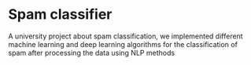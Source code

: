 # Spam classifier
A university project about spam classification, we implemented different machine learning and deep learning algorithms for the classification of spam after processing the data using NLP methods
